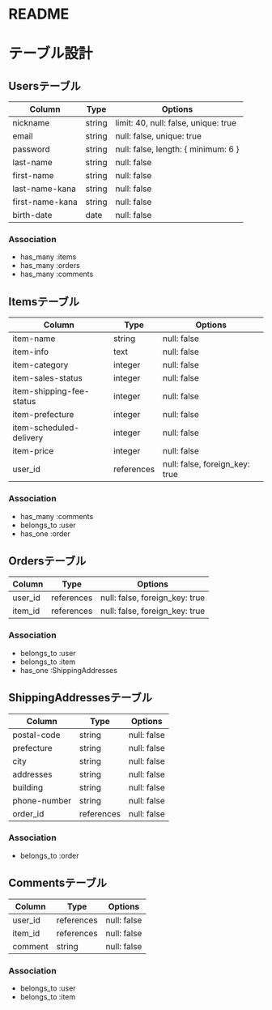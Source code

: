 # README
# テーブル設計

## Usersテーブル
| Column                | Type   | Options                              |
| --------------------- | ------ | ------------------------------------ |
| nickname              | string | limit: 40, null: false, unique: true |
| email                 | string | null: false, unique: true            |
| password              | string | null: false, length: { minimum: 6 }  |
| last-name             | string | null: false                          |
| first-name            | string | null: false                          |
| last-name-kana        | string | null: false                          |
| first-name-kana       | string | null: false                          |
| birth-date            | date   | null: false                          |

### Association
- has_many :items
- has_many :orders
- has_many :comments

## Itemsテーブル
| Column                     | Type       | Options                        |
| -------------------------- | ---------- | ------------------------------ |
| item-name                  | string     | null: false                    |
| item-info                  | text       | null: false                    |
| item-category              | integer    | null: false                    |
| item-sales-status          | integer    | null: false                    |
| item-shipping-fee-status   | integer    | null: false                    |
| item-prefecture            | integer    | null: false                    |
| item-scheduled-delivery    | integer    | null: false                    |
| item-price                 | integer    | null: false                    |
| user_id                    | references | null: false, foreign_key: true |

### Association
- has_many :comments
- belongs_to :user
- has_one :order

## Ordersテーブル
| Column  | Type       | Options                        |
| ------- | ---------- | ------------------------------ |
| user_id | references | null: false, foreign_key: true |
| item_id | references | null: false, foreign_key: true |

### Association
- belongs_to :user
- belongs_to :item
- has_one :ShippingAddresses

## ShippingAddressesテーブル
| Column       | Type       | Options     |
| ------------ | ---------- | ----------- |
| postal-code  | string     | null: false |
| prefecture   | string     | null: false |
| city         | string     | null: false |
| addresses    | string     | null: false |
| building     | string     | null: false |
| phone-number | string     | null: false |
| order_id     | references | null: false |

### Association
- belongs_to :order

## Commentsテーブル
| Column  | Type       | Options     |
| ------- | ---------- | ----------- |
| user_id | references | null: false |
| item_id | references | null: false |
| comment | string     | null: false |

### Association
- belongs_to :user
- belongs_to :item